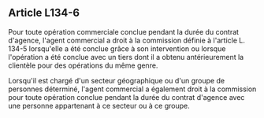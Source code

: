 Article L134-6
----
Pour toute opération commerciale conclue pendant la durée du contrat d'agence,
l'agent commercial a droit à la commission définie à l'article L. 134-5
lorsqu'elle a été conclue grâce à son intervention ou lorsque l'opération a été
conclue avec un tiers dont il a obtenu antérieurement la clientèle pour des
opérations du même genre.

Lorsqu'il est chargé d'un secteur géographique ou d'un groupe de personnes
déterminé, l'agent commercial a également droit à la commission pour toute
opération conclue pendant la durée du contrat d'agence avec une personne
appartenant à ce secteur ou à ce groupe.
